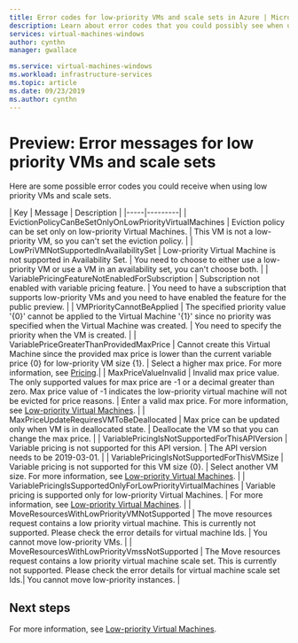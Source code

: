 ```yaml
---
title: Error codes for low-priority VMs and scale sets in Azure | Microsoft Docs
description: Learn about error codes that you could possibly see when using low-priority VMs and scale sets.
services: virtual-machines-windows
author: cynthn
manager: gwallace

ms.service: virtual-machines-windows
ms.workload: infrastructure-services
ms.topic: article
ms.date: 09/23/2019
ms.author: cynthn
---
```


# Preview: Error messages for low priority VMs and scale sets

Here are some possible error codes you could receive when using low priority VMs and scale sets.

| Key | Message | Description |
|-----|---------|
| EvictionPolicyCanBeSetOnlyOnLowPriorityVirtualMachines | Eviction policy can be set only on low-priority Virtual Machines. | This VM is not a low-priority VM, so you can't set the eviction policy. |
| LowPriVMNotSupportedInAvailabilitySet | Low-priority Virtual Machine is not supported in Availability Set. | You need to choose to either use a low-priority VM or use a VM in an availability set, you can't choose both. |
| VariablePricingFeatureNotEnabledForSubscription | Subscription not enabled with variable pricing feature. | You need to have a subscription that supports low-priority VMs and you need to have enabled the feature for the public preview. |
| VMPriorityCannotBeApplied | The specified priority value '{0}' cannot be applied to the Virtual Machine '{1}' since no priority was specified when the Virtual Machine was created. | You need to specify the priority when the VM is created.  |
| VariablePriceGreaterThanProvidedMaxPrice | Cannot create this Virtual Machine since the provided max price is lower than the current variable price {0} for low-priority VM size {1}. | Select a higher max price. For more information, see [Pricing]().|
| MaxPriceValueInvalid | Invalid max price value. The only supported values for max price are -1 or a decimal greater than zero. Max price value of -1 indicates the low-priority virtual machine will not be evicted for price reasons. | Enter a valid max price. For more information, see [Low-priority Virtual Machines](). |
| MaxPriceUpdateRequiresVMToBeDeallocated | Max price can be updated only when VM is in deallocated state. | Deallocate the VM so that you can change the max price. |
| VariablePricingIsNotSupportedForThisAPIVersion | Variable pricing is not supported for this API version. | The API version needs to be 2019-03-01. |
| VariablePricingIsNotSupportedForThisVMSize | Variable pricing is not supported for this VM size {0}. | Select another VM size. For more information, see [Low-priority Virtual Machines](low-priority-vms.md). |
| VariablePricingIsSupportedOnlyForLowPriorityVirtualMachines | Variable pricing is supported only for low-priority Virtual Machines. | For more information, see [Low-priority Virtual Machines](low-priority-vms.md). |
| MoveResourcesWithLowPriorityVMNotSupported | The move resources request contains a low priority virtual machine. This is currently not supported. Please check the error details for virtual machine Ids.  | You cannot move low-priority VMs. |
| MoveResourcesWithLowPriorityVmssNotSupported | The Move resources request contains a low priority virtual machine scale set. This is currently not supported. Please check the error details for virtual machine scale set Ids.| You cannot move low-priority instances. |


## Next steps

For more information, see [Low-priority Virtual Machines](low-priority-vms.md).